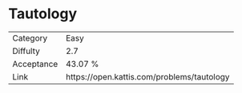 # Tautology

<table>
    <tr>
        <td>Category</td>
        <td>Easy</td>
    </tr>
    <tr>
        <td>Diffulty</td>
        <td>2.7</td>
    </tr>
    <tr>
        <td>Acceptance</td>
        <td>43.07 %</td>
    </tr>
    <tr>
        <td>Link</td>
        <td>https://open.kattis.com/problems/tautology</td>
    </tr>
</table>